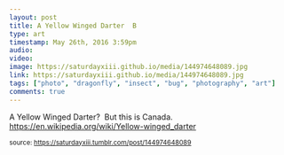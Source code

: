 ```yaml
---
layout: post
title: A Yellow Winged Darter  B
type: art
timestamp: May 26th, 2016 3:59pm
audio: 
video: 
image: https://saturdayxiii.github.io/media/144974648089.jpg
link: https://saturdayxiii.github.io/media/144974648089.jpg
tags: ["photo", "dragonfly", "insect", "bug", "photography", "art"]
comments: true
---
```


A Yellow Winged Darter?  But this is Canada.
<a href="https://en.wikipedia.org/wiki/Yellow-winged_darter" target="_blank">https://en.wikipedia.org/wiki/Yellow-winged_darter</a><br/>
 
  
<small>source: https://saturdayxiii.tumblr.com/post/144974648089</small>